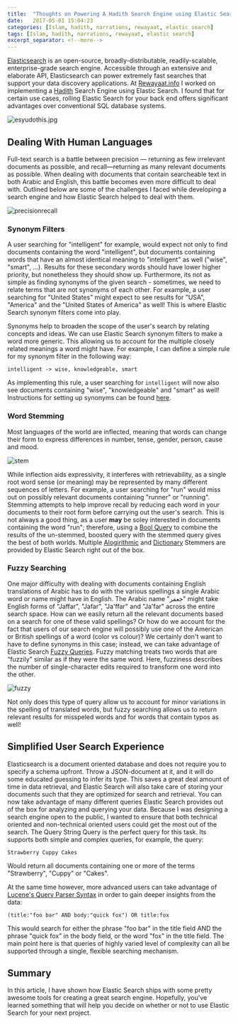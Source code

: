 ```yaml
---
title:  "Thoughts on Powering A Hadith Search Engine using Elastic Search"
date:   2017-05-01 15:04:23
categories: [Islam, hadith, narrations, rewayaat, elastic search]
tags: [Islam, hadith, narrations, rewayaat, elastic search]
excerpt_separator: <!--more-->
---
```

[Elasticsearch](https://www.elastic.co/products/elasticsearch) is an open-source, broadly-distributable, readily-scalable, enterprise-grade search engine. Accessible through an extensive
and elaborate API, Elasticsearch can power extremely fast searches that support your data discovery applications. At [Rewayaat.info](http://rewayaat.info/) I worked on implementing a [Hadith](https://en.wikipedia.org/wiki/Hadith) Search Engine using Elastic Search. I found that for certain use cases, rolling Elastic Search for your back end offers significant advantages over conventional SQL database systems.
<!--more--> 

 ![esyudothis.jpg](/images/initializeshards.png)
 
## Dealing With Human Languages

Full-text search is a battle between precision — returning as few irrelevant documents as possible, 
and recall—returning as many relevant documents as possible. When dealing with documents that contain
searcheable text in both Arabic and English, this battle becomes even more difficult to deal with.
Outlined below are some of the challenges I faced while developing a search engine and how Elastic Search
helped to deal with them.

![precisionrecall](/images/precisionrecall.png)
 

### Synonym Filters

A user searching for "intelligent" for example, would expect not only to find documents containing
the word "intelligent", but documents containing words that have an almost identical meaning to "intelligent"
as well ("wise", "smart", ...). Results for these secondary words should have lower higher priority, but nonetheless they should show up. Furthermore, its
not as simple as finding synonyms of the given search - sometimes, we need to relate terms that
are not synonyms of each other. For example, a user searching for "United States" might expect to see results for "USA",
"America" and the "United States of America" as well! This is where Elastic Search synonym filters come into play.


Synonyms help to broaden the scope of the user's search by relating concepts and ideas. We can use Elastic Search synonym filters to make a word more generic. This allowing us to account
for the multiple closely related meanings a word might have. For example, I can define
a simple rule for my synonym filter in the following way:

```
intelligent -> wise, knowledgeable, smart
```

As implementing this rule, a user searching for ```intelligent``` will now also see
documents containing  "wise", "knowledgeable" and  "smart" as well! Instructions
for setting up synonyms can be found [here](https://www.elastic.co/guide/en/elasticsearch/reference/current/analysis-synonym-tokenfilter.html).

### Word Stemming

Most languages of the world are inflected, meaning that words can change their form to express differences in number,
tense, gender, person, cause and mood.

![stem](/images/stem2.svg)

While inflection aids expressivity, it interferes with retrievability, as a single root word sense (or meaning)
may be represented by many different sequences of letters. For example, a user searching for "run" would miss
out on possibly relevant documents containing "runner" or "running". Stemming attempts to help improve recall by reducing
each word in your documents to their root form before carrying out the user's search. This is not always a good thing,
as a user **may** be soley interested in documents containing the word "run"; therefore, using a [Bool Query](https://www.elastic.co/guide/en/elasticsearch/reference/current/query-dsl-bool-query.html)
to combine the results of the un-stemmed, boosted query with the stemmed query gives
the best of both worlds. Multiple [Alogirithmic](https://www.elastic.co/guide/en/elasticsearch/guide/current/algorithmic-stemmers.html) and [Dictionary](https://www.elastic.co/guide/en/elasticsearch/guide/current/dictionary-stemmers.html) Stemmers are provided by Elastic Search right out of the box.

### Fuzzy Searching

One major difficulty with dealing with documents containing English translations of Arabic has to do with the various
spellings a single Arabic word or name might have in English. The Arabic name "جعفر" might take English forms of
"Jaffar", "Jafar", "Ja'ffar" and "Ja'far" across the entire search space. How can we easily return all the relevant documents based on a search 
for one of these valid spellings?  Or how do we account for the fact
that users of our search engine will possibly use one of the American or British spellings of a word (color vs colour)? We certainly don't want to have to define synonyms in this case; instead, we can take advantage of Elastic Search [Fuzzy Queries](https://www.elastic.co/guide/en/elasticsearch/reference/current/query-dsl-fuzzy-query.html). Fuzzy matching treats 
two words that are “fuzzily” similar as if they were the same word. 
Here, fuzziness describes the number of single-character edits required to transform one
word into the other. 

![fuzzy](/images/Levenshtein.png)

Not only does this type of query allow us to account for minor variations in the spelling of 
translated words, but fuzzy searching allows us to return relevant results for misspeled words and for words
that contain typos as well!
  
## Simplified User Search Experience
 
Elasticsearch is a document oriented database and does not require you to specify a schema upfront. 
Throw a JSON-document at it, and it will do some educated guessing to infer its type. This saves a great deal amount 
of time in data retrieval, and Elastic Search will also take care of storing your documents such that they
are optimized for search and retrieval. You can now take advantage of many different queries Elastic Search
provides out of the box for analyzing and querying your data. Because I was designing a search engine open to the public,
I wanted to ensure that both technical oriented and non-technical oriented users could get the most out of the search.
The Query String Query is the perfect query for this task. Its supports both simple and complex queries, for example, the query:
```
Strawberry Cuppy Cakes
```
Would return all documents containing one or more of the terms "Strawberry", "Cuppy" or "Cakes".

At the same time however, more advanced users can take advantage of [Lucene's Query Parser Syntax](https://lucene.apache.org/core/2_9_4/queryparsersyntax.html)
in order to gain deeper insights from the data:

```
(title:"foo bar" AND body:"quick fox") OR title:fox
```
This would search for either the phrase "foo bar" in the title field AND the phrase "quick fox" in the body field,
or the word "fox" in the title field. The main point here is that queries of highly varied level of complexity can all be supported through a 
single, flexible searching mechanism.

## Summary
  
In this article, I have shown how Elastic Search  ships with some pretty awesome tools for creating a great search engine.  Hopefully, you've learned something that will help you decide on whether or not to use Elastic Search
for your next project.

